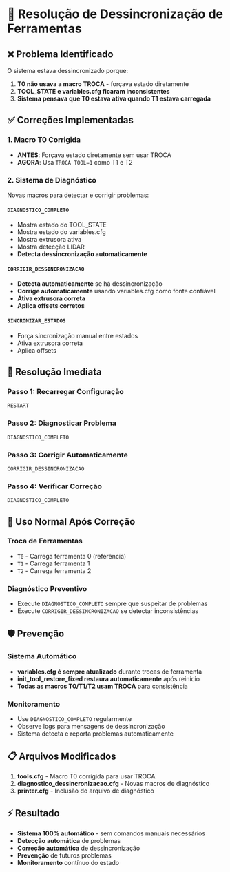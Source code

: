 # 🔧 Resolução de Dessincronização de Ferramentas

## ❌ Problema Identificado
O sistema estava dessincronizado porque:
1. **T0 não usava a macro TROCA** - forçava estado diretamente
2. **TOOL_STATE e variables.cfg ficaram inconsistentes**
3. **Sistema pensava que T0 estava ativa quando T1 estava carregada**

## ✅ Correções Implementadas

### 1. Macro T0 Corrigida
- **ANTES**: Forçava estado diretamente sem usar TROCA
- **AGORA**: Usa `TROCA TOOL=1` como T1 e T2

### 2. Sistema de Diagnóstico
Novas macros para detectar e corrigir problemas:

#### `DIAGNOSTICO_COMPLETO`
- Mostra estado do TOOL_STATE
- Mostra estado do variables.cfg
- Mostra extrusora ativa
- Mostra detecção LIDAR
- **Detecta dessincronização automaticamente**

#### `CORRIGIR_DESSINCRONIZACAO`
- **Detecta automaticamente** se há dessincronização
- **Corrige automaticamente** usando variables.cfg como fonte confiável
- **Ativa extrusora correta**
- **Aplica offsets corretos**

#### `SINCRONIZAR_ESTADOS`
- Força sincronização manual entre estados
- Ativa extrusora correta
- Aplica offsets

## 🚀 Resolução Imediata

### Passo 1: Recarregar Configuração
```
RESTART
```

### Passo 2: Diagnosticar Problema
```
DIAGNOSTICO_COMPLETO
```

### Passo 3: Corrigir Automaticamente
```
CORRIGIR_DESSINCRONIZACAO
```

### Passo 4: Verificar Correção
```
DIAGNOSTICO_COMPLETO
```

## 🔄 Uso Normal Após Correção

### Troca de Ferramentas
- `T0` - Carrega ferramenta 0 (referência)
- `T1` - Carrega ferramenta 1
- `T2` - Carrega ferramenta 2

### Diagnóstico Preventivo
- Execute `DIAGNOSTICO_COMPLETO` sempre que suspeitar de problemas
- Execute `CORRIGIR_DESSINCRONIZACAO` se detectar inconsistências

## 🛡️ Prevenção

### Sistema Automático
- **variables.cfg é sempre atualizado** durante trocas de ferramenta
- **init_tool_restore_fixed restaura automaticamente** após reinício
- **Todas as macros T0/T1/T2 usam TROCA** para consistência

### Monitoramento
- Use `DIAGNOSTICO_COMPLETO` regularmente
- Observe logs para mensagens de dessincronização
- Sistema detecta e reporta problemas automaticamente

## 📋 Arquivos Modificados

1. **tools.cfg** - Macro T0 corrigida para usar TROCA
2. **diagnostico_dessincronizacao.cfg** - Novas macros de diagnóstico
3. **printer.cfg** - Inclusão do arquivo de diagnóstico

## ⚡ Resultado
- **Sistema 100% automático** - sem comandos manuais necessários
- **Detecção automática** de problemas
- **Correção automática** de dessincronização
- **Prevenção** de futuros problemas
- **Monitoramento** contínuo do estado